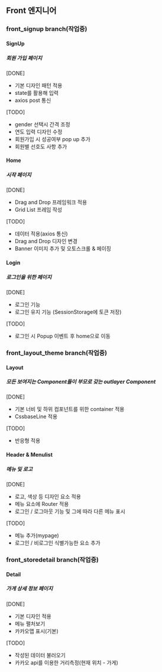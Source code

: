 ## Front 엔지니어

### front_signup branch(작업중)

#### SignUp<br />
##### 회원 가입 페이지<br />

[DONE]

- 기본 디자인 패턴 적용
- state를 활용해 입력
- axios post 통신

[TODO]

- gender 선택시 간격 조정
- 연도 입력 디자인 수정
- 회원가입 시 성공여부 pop up 추가
- 회원별 선호도 사항 추가

#### Home <br />
##### 시작 페이지<br />

[DONE]

- Drag and Drop 프레임워크 적용
- Grid List 프레임 작성

[TODO]

- 데이터 적용(axios 통신)
- Drag and Drop 디자인 변경
- Banner 이미지 추가 및 오토스크롤 & 페이징

#### Login

##### 로그인을 위한 페이지

[DONE]

- 로그인 기능
- 로그인 유지 기능 (SessionStorage에 토큰 저장)

[TODO]

- 로그인 시 Popup 이벤트 후 home으로 이동



### front_layout_theme branch(작업중)

#### Layout<br />

##### 모든 보여지는 Component들이 부모로 갖는 outlayer Component<br />

[DONE]

- 기본 너비 및 하위 컴포넌트를 위한 container 적용
- CssbaseLine 적용

[TODO]

- 반응형 적용

#### Header & Menulist <br />

##### 메뉴 및 로고<br />

[DONE]

- 로고, 색상 등 디자인 요소 적용
- 메뉴 요소에 Router 적용
- 로그인 / 로그아웃 기능 및 그에 따라 다른 메뉴 표시

[TODO]

- 메뉴 추가(mypage)
- 로그인 / 비로그인 식별가능한 요소 추가



### front_storedetail branch(작업중)

#### Detail

##### 가게 상세 정보 페이지

[DONE]

- 기본 디자인 적용
- 메뉴 펼처보기
- 카카오맵 표시(기본)

[TODO]

- 작성된 데이터 불러오기
- 카카오 api를 이용한 거리측정(현재 위치 - 가게)



